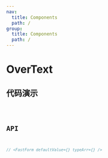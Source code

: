 ```yaml
---
nav:
  title: Components
  path: /
group:
  title: Components
  path: /
---
```


# OverText

## 代码演示

<code src='./demo' />

## API

```javascript
// <FastForm defaultValue={} typeArr={} />
```
